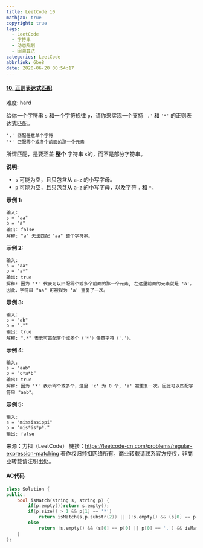 ```yaml
---
title: LeetCode 10
mathjax: true
copyright: true
tags:
  - LeetCode
  - 字符串
  - 动态规划
  - 回溯算法
categories: LeetCode
abbrlink: 6be8
date: 2020-06-20 00:54:17
---
```


#### [10. 正则表达式匹配](https://leetcode-cn.com/problems/regular-expression-matching/)

难度: hard

给你一个字符串 `s` 和一个字符规律 `p`，请你来实现一个支持 `'.'` 和 `'*'` 的正则表达式匹配。

```
'.' 匹配任意单个字符
'*' 匹配零个或多个前面的那一个元素
```

所谓匹配，是要涵盖 **整个** 字符串 `s`的，而不是部分字符串。

**说明:**

- `s` 可能为空，且只包含从 `a-z` 的小写字母。
- `p` 可能为空，且只包含从 `a-z` 的小写字母，以及字符 `.` 和 `*`。

**示例 1:**

```
输入:
s = "aa"
p = "a"
输出: false
解释: "a" 无法匹配 "aa" 整个字符串。
```

**示例 2:**

```
输入:
s = "aa"
p = "a*"
输出: true
解释: 因为 '*' 代表可以匹配零个或多个前面的那一个元素, 在这里前面的元素就是 'a'。因此，字符串 "aa" 可被视为 'a' 重复了一次。
```

**示例 3:**

```
输入:
s = "ab"
p = ".*"
输出: true
解释: ".*" 表示可匹配零个或多个（'*'）任意字符（'.'）。
```

**示例 4:**

```
输入:
s = "aab"
p = "c*a*b"
输出: true
解释: 因为 '*' 表示零个或多个，这里 'c' 为 0 个, 'a' 被重复一次。因此可以匹配字符串 "aab"。
```

**示例 5:**

```
输入:
s = "mississippi"
p = "mis*is*p*."
输出: false
```

<!--more-->

来源：力扣（LeetCode）
链接：https://leetcode-cn.com/problems/regular-expression-matching
著作权归领扣网络所有。商业转载请联系官方授权，非商业转载请注明出处。

####  AC代码

```c++
class Solution {
public:
    bool isMatch(string s, string p) {
        if(p.empty())return s.empty();
        if(p.size() > 1 && p[1] == '*')
            return isMatch(s,p.substr(2)) || (!s.empty() && (s[0] == p[0] || p[0] == '.') && isMatch(s.substr(1),p));
        else
            return !s.empty() && (s[0] == p[0] || p[0] == '.') && isMatch(s.substr(1), p.substr(1));
    }
};
```

